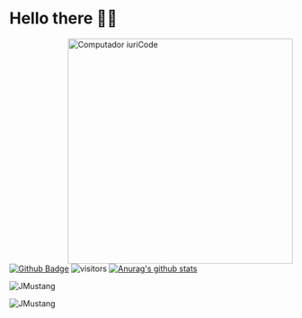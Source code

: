 # Hello there 👋😁

<img src="https://raw.githubusercontent.com/MicaelliMedeiros/micaellimedeiros/master/image/computer-illustration.png" min-width="400px" max-width="400px" width="400px" align="right" alt="Computador iuriCode">

[![Github Badge](https://img.shields.io/badge/-Github-232323?style=flat-square&logo=Github&logoColor=white&link=https://github.com/JMustang)](https://github.com/JMustang)
![visitors](https://visitor-badge.laobi.icu/badge?page_id=JMustang)
[![Anurag's github stats](https://github-readme-stats.vercel.app/api?username=JMustang&show_icons=true&theme=radical)](https://github.com/JMustang/github-readme-stats)


<p><img align="left" src="https://github-readme-stats.vercel.app/api/top-langs?username=JMustang&show_icons=true&theme=radical&locale=en&layout=compact" alt="JMustang" /></p>
</br>

<p><img align="center" src="https://github-readme-streak-stats.herokuapp.com/?user=JMustang&theme=radical" alt="JMustang" /></p>
